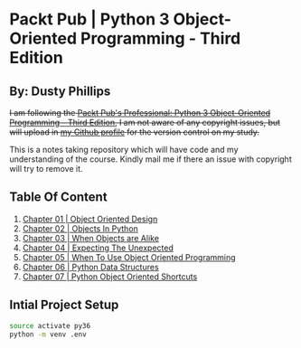 # Packt Pub | Python 3 Object-Oriented Programming - Third Edition #

## By: Dusty Phillips ##

~~I am following the [Packt Pub's Professional:  Python 3 Object-Oriented Programming - Third Edition](https://www.packtpub.com/in/application-development/python-3-object-oriented-programming-third-edition "Packt Pub's Professional:  Python 3 Object-Oriented Programming - Third Edition"), I am not aware of any copyright issues, but will upload in [my Github profile](https://github.com/archeranimesh/) for the version control on my study.~~

This is a notes taking repository which will have code and my understanding of the course. Kindly mail me if there an issue with copyright will try to remove it.

## Table Of Content ##

1. [Chapter 01 | Object Oriented Design](DOCS/Chapter_01-Object-Oriented-Design/ReadMe.md)
2. [Chapter 02 | Objects In Python](DOCS/Chapter_02-Objects-In-Python/ReadMe.md)
3. [Chapter 03 | When Objects are Alike](DOCS/Chapter_03-When-Object-Are-Alike/ReadMe.md)
4. [Chapter 04 | Expecting The Unexpected](DOCS/Chapter_04-Expecting-The-Unexpected/ReadMe.md)
5. [Chapter 05 | When To Use Object Oriented Programming](DOCS/Chapter_05-When-To-Use-Object-Oriented-Programming/ReadMe.md)
6. [Chapter 06 | Python Data Structures](DOCS/Chapter_06-Python-Data-Structures/ReadMe.md)
7. [Chapter 07 | Python Object Oriented Shortcuts](DOCS/Chapter_07-Python-Object-Oriented-Shortcuts/ReadMe.md)

## Intial Project Setup ##

```bash
source activate py36
python -m venv .env
```

